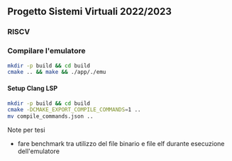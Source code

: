 ## Progetto Sistemi Virtuali 2022/2023
### RISCV

### Compilare l'emulatore
```bash
mkdir -p build && cd build
cmake .. && make && ./app/./emu
```

#### Setup Clang LSP
```bash
mkdir -p build && cd build
cmake -DCMAKE_EXPORT_COMPILE_COMMANDS=1 ..
mv compile_commands.json ..
```

Note per tesi
- fare benchmark tra utilizzo del file binario e file elf durante esecuzione
dell'emulatore
